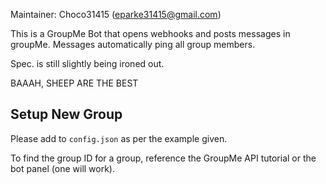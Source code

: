 Maintainer: Choco31415 (eparke31415@gmail.com)

This is a GroupMe Bot that opens webhooks and posts messages in groupMe. Messages automatically ping all group members.

Spec. is still slightly being ironed out.

BAAAH, SHEEP ARE THE BEST

## Setup New Group
Please add to `config.json` as per the example given.

To find the group ID for a group, reference the GroupMe API tutorial or the bot panel (one will work).